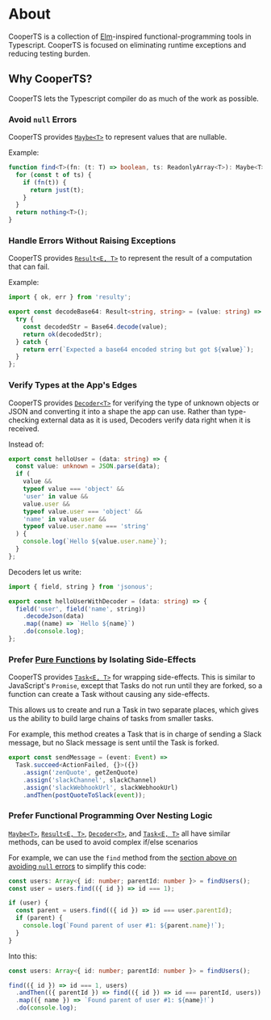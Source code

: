 # About

CooperTS is a collection of [Elm]-inspired functional-programming tools in Typescript. CooperTS is
focused on eliminating runtime exceptions and reducing testing burden.

[Elm]: https://elm-lang.org/

## Why CooperTS?

CooperTS lets the Typescript compiler do as much of the work as possible.

### Avoid `null` Errors

CooperTS provides [`Maybe<T>`] to represent values that are nullable.

Example:

```ts
function find<T>(fn: (t: T) => boolean, ts: ReadonlyArray<T>): Maybe<T> {
  for (const t of ts) {
    if (fn(t)) {
      return just(t);
    }
  }
  return nothing<T>();
}
```

### Handle Errors Without Raising Exceptions

CooperTS provides [`Result<E, T>`] to represent the result of a computation that can fail.

Example:

```ts
import { ok, err } from 'resulty';

export const decodeBase64: Result<string, string> = (value: string) => {
  try {
    const decodedStr = Base64.decode(value);
    return ok(decodedStr);
  } catch {
    return err(`Expected a base64 encoded string but got ${value}`);
  }
};
```

### Verify Types at the App's Edges

CooperTS provides [`Decoder<T>`] for verifying the type of unknown objects or JSON and converting it
into a shape the app can use. Rather than type-checking external data as it is used, Decoders verify
data right when it is received.

Instead of:

```ts
export const helloUser = (data: string) => {
  const value: unknown = JSON.parse(data);
  if (
    value &&
    typeof value === 'object' &&
    'user' in value &&
    value.user &&
    typeof value.user === 'object' &&
    'name' in value.user &&
    typeof value.user.name === 'string'
  ) {
    console.log(`Hello ${value.user.name}`);
  }
};
```

Decoders let us write:

```ts
import { field, string } from 'jsonous';

export const helloUserWithDecoder = (data: string) => {
  field('user', field('name', string))
    .decodeJson(data)
    .map((name) => `Hello ${name}`)
    .do(console.log);
};

```

### Prefer [Pure Functions] by Isolating Side-Effects

CooperTS provides [`Task<E, T>`] for wrapping side-effects. This is similar to JavaScript's
`Promise`, except that Tasks do not run until they are forked, so a function can create a Task
without causing any side-effects.

This allows us to create and run a Task in two separate places, which gives us the ability to build
large chains of tasks from smaller tasks.

For example, this method creates a Task that is in charge of sending a Slack message, but no Slack
message is sent until the Task is forked.

```ts
export const sendMessage = (event: Event) =>
  Task.succeed<ActionFailed, {}>({})
    .assign('zenQuote', getZenQuote)
    .assign('slackChannel', slackChannel)
    .assign('slackWebhookUrl', slackWebhookUrl)
    .andThen(postQuoteToSlack(event));
```

### Prefer Functional Programming Over Nesting Logic

[`Maybe<T>`], [`Result<E, T>`], [`Decoder<T>`], and [`Task<E, T>`] all have similar methods, can be
used to avoid complex if/else scenarios

For example, we can use the `find` method from the [section above on avoiding `null` errors] to
simplify this code:

```ts
const users: Array<{ id: number; parentId: number }> = findUsers();
const user = users.find(({ id }) => id === 1);

if (user) {
  const parent = users.find(({ id }) => id === user.parentId);
  if (parent) {
    console.log(`Found parent of user #1: ${parent.name}!`);
  }
}
```

Into this:

```ts
const users: Array<{ id: number; parentId: number }> = findUsers();

find(({ id }) => id === 1, users)
  .andThen(({ parentId }) => find(({ id }) => id === parentId, users))
  .map(({ name }) => `Found parent of user #1: ${name}!`)
  .do(console.log);
```

[`Maybe<T>`]: /packages/maybeasy
[`Result<E, T>`]: /packages/resulty
[Pure Functions]: https://en.wikipedia.org/wiki/Pure_function
[`Task<E, T>`]: /packages/taskarian
[`Decoder<T>`]: /packages/jsonous
[section above on avoiding `null` errors]: #avoid-null-errors
